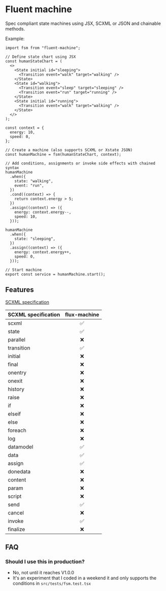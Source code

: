 # Fluent machine

Spec compliant state machines using JSX, SCXML or JSON and chainable methods.

Example:

```tsx
import fsm from "fluent-machine";

// Define state chart using JSX
const humanStateChart = (
  <>
    <State initial id="sleeping">
      <Transition event="walk" target="walking" />
    </State>
    <State id="walking">
      <Transition event="sleep" target="sleeping" />
      <Transition event="run" target="running" />
    </State>
    <State initial id="running">
      <Transition event="walk" target="walking" />
    </State>
  </>
);

const context = {
  energy: 10,
  speed: 0,
};

// Create a machine (also supports SCXML or Xstate JSON)
const humanMachine = fsm(humanStateChart, context);

// Add conditions, assignments or invoke side effects with chained syntax
humanMachine
  .when({
    state: "walking",
    event: "run",
  })
  .cond((context) => {
    return context.energy > 5;
  })
  .assign((context) => ({
    energy: context.energy--,
    speed: 10,
  }));

humanMachine
  .when({
    state: "sleeping",
  })
  .assign((context) => ({
    energy: context.energy++,
    speed: 0,
  }));

// Start machine
export const service = humanMachine.start();
```

## Features

[SCXML specification](https://www.w3.org/TR/scxml)

| SCXML specification | **flux-machine** |
| ------------------- | :--------------: |
| scxml               |        ✅        |
| state               |        ✅        |
| parallel            |        ❌        |
| transition          |        ✅        |
| initial             |        ❌        |
| final               |        ❌        |
| onentry             |        ❌        |
| onexit              |        ❌        |
| history             |        ❌        |
| raise               |        ❌        |
| if                  |        ❌        |
| elseif              |        ❌        |
| else                |        ❌        |
| foreach             |        ❌        |
| log                 |        ❌        |
| datamodel           |        ✅        |
| data                |        ✅        |
| assign              |        ✅        |
| donedata            |        ❌        |
| content             |        ❌        |
| param               |        ❌        |
| script              |        ❌        |
| send                |        ✅        |
| cancel              |        ❌        |
| invoke              |        ✅        |
| finalize            |        ❌        |

## FAQ

### Should I use this in production?

- No, not until it reaches V1.0.0
- It's an experiment that I coded in a weekend it and only supports the conditions in `src/tests/fsm.test.tsx`
